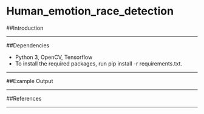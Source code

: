 # Human_emotion_race_detection

##Introduction

---

##Dependencies

- Python 3, OpenCV, Tensorflow
- To install the required packages, run pip install -r requirements.txt.


---

##Example Output

--- 

##References

--- 
